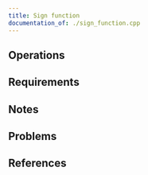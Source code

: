 ```yaml
---
title: Sign function
documentation_of: ./sign_function.cpp
---
```


## Operations

## Requirements

## Notes

## Problems

## References
